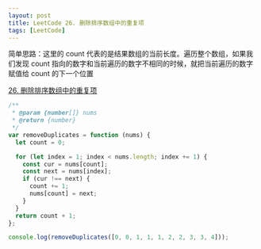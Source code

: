 ```yaml
---
layout: post
title: LeetCode 26. 删除排序数组中的重复项
tags: [LeetCode]
---
```


简单思路：这里的 count 代表的是结果数组的当前长度。遍历整个数组，如果我们发现 count 指向的数字和当前遍历的数字不相同的时候，就把当前遍历的数字赋值给 count 的下一个位置

[26. 删除排序数组中的重复项](https://leetcode-cn.com/problems/remove-duplicates-from-sorted-array/)

```js
/**
 * @param {number[]} nums
 * @return {number}
 */
var removeDuplicates = function (nums) {
  let count = 0;

  for (let index = 1; index < nums.length; index += 1) {
    const cur = nums[count];
    const next = nums[index];
    if (cur !== next) {
      count += 1;
      nums[count] = next;
    }
  }
  return count + 1;
};

console.log(removeDuplicates([0, 0, 1, 1, 1, 2, 2, 3, 3, 4]));
```
